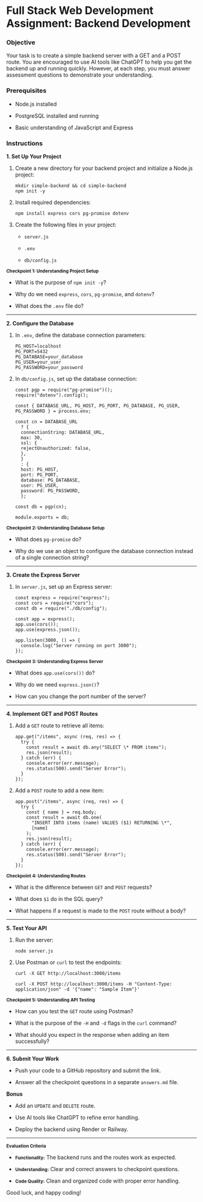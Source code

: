 # Full Stack Web Development Assignment: Backend Development

### Objective

Your task is to create a simple backend server with a GET and a POST route. You are encouraged to use AI tools like ChatGPT to help you get the backend up and running quickly. However, at each step, you must answer assessment questions to demonstrate your understanding.

### Prerequisites

- Node.js installed

- PostgreSQL installed and running

- Basic understanding of JavaScript and Express

### Instructions

**1. Set Up Your Project**

1. Create a new directory for your backend project and initialize a Node.js project:

   ```
   mkdir simple-backend && cd simple-backend
   npm init -y
   ```

2. Install required dependencies:

   ```
   npm install express cors pg-promise dotenv
   ```

3. Create the following files in your project:

   - `server.js`

   - `.env`

   - `db/config.js`

**<small>Checkpoint 1: Understanding Project Setup</small>**

- What is the purpose of `npm init -y`?

- Why do we need `express`, `cors`, `pg-promise`, and `dotenv`?

- What does the `.env` file do?

---

**2. Configure the Database**

1. In `.env`, define the database connection parameters:

   ```
   PG_HOST=localhost
   PG_PORT=5432
   PG_DATABASE=your_database
   PG_USER=your_user
   PG_PASSWORD=your_password
   ```

2. In `db/config.js`, set up the database connection:

   ```
   const pgp = require("pg-promise")();
   require("dotenv").config();

   const { DATABASE_URL, PG_HOST, PG_PORT, PG_DATABASE, PG_USER, PG_PASSWORD } = process.env;

   const cn = DATABASE_URL
     ? {
     connectionString: DATABASE_URL,
     max: 30,
     ssl: {
     rejectUnauthorized: false,
     },
     }
     : {
     host: PG_HOST,
     port: PG_PORT,
     database: PG_DATABASE,
     user: PG_USER,
     password: PG_PASSWORD,
     };

   const db = pgp(cn);

   module.exports = db;
   ```

**<small>Checkpoint 2: Understanding Database Setup</small>**

- What does `pg-promise` do?

- Why do we use an object to configure the database connection instead of a single connection string?

---

**3. Create the Express Server**

1. In `server.js`, set up an Express server:

   ```
   const express = require("express");
   const cors = require("cors");
   const db = require("./db/config");

   const app = express();
   app.use(cors());
   app.use(express.json());

   app.listen(3000, () => {
     console.log("Server running on port 3000");
   });
   ```

**<small>Checkpoint 3: Understanding Express Server</small>**

- What does `app.use(cors())` do?

- Why do we need `express.json()`?

- How can you change the port number of the server?

---

**4. Implement GET and POST Routes**

1. Add a `GET` route to retrieve all items:

   ```
   app.get("/items", async (req, res) => {
     try {
       const result = await db.any("SELECT \* FROM items");
       res.json(result);
     } catch (err) {
       console.error(err.message);
       res.status(500).send("Server Error");
     }
   });
   ```

2. Add a `POST` route to add a new item:

   ```
   app.post("/items", async (req, res) => {
     try {
       const { name } = req.body;
       const result = await db.one(
         "INSERT INTO items (name) VALUES ($1) RETURNING \*",
         [name]
       );
       res.json(result);
     } catch (err) {
       console.error(err.message);
       res.status(500).send("Server Error");
     }
   });
   ```

**<small>Checkpoint 4: Understanding Routes</small>**

- What is the difference between `GET` and `POST` requests?

- What does `$1` do in the SQL query?

- What happens if a request is made to the `POST` route without a body?

---

**5. Test Your API**

1. Run the server:

   ```
   node server.js
   ```

2. Use Postman or `curl` to test the endpoints:

   ```
   curl -X GET http://localhost:3000/items

   curl -X POST http://localhost:3000/items -H "Content-Type: application/json" -d '{"name": "Sample Item"}'
   ```

**<small>Checkpoint 5: Understanding API Testing</small>**

- How can you test the `GET` route using Postman?

- What is the purpose of the `-H` and `-d` flags in the `curl` command?

- What should you expect in the response when adding an item successfully?

---

**6. Submit Your Work**

- Push your code to a GitHub repository and submit the link.

- Answer all the checkpoint questions in a separate `answers.md` file.

**Bonus**

- Add an `UPDATE` and `DELETE` route.

- Use AI tools like ChatGPT to refine error handling.

- Deploy the backend using Render or Railway.

---

**<small>Evaluation Criteria</small>**

- **<small>Functionality:</small>** The backend runs and the routes work as expected.

- **<small>Understanding:</small>** Clear and correct answers to checkpoint questions.

- **<small>Code Quality:</small>** Clean and organized code with proper error handling.

Good luck, and happy coding!

